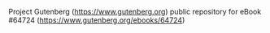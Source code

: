 Project Gutenberg (https://www.gutenberg.org) public repository for
eBook #64724 (https://www.gutenberg.org/ebooks/64724)
